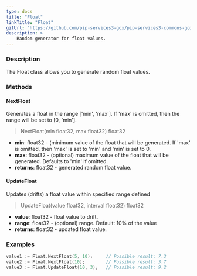 ```yaml
---
type: docs
title: "Float"
linkTitle: "Float"
gitUrl: "https://github.com/pip-services3-gox/pip-services3-commons-gox"
description: >
    Random generator for float values.
---
```


### Description

The Float class allows you to generate random float values.

### Methods

#### NextFloat
Generates a float in the range ['min', 'max']. If 'max' is omitted, then the range will be set to [0, 'min'].

> NextFloat(min float32, max float32) float32

- **min**: float32 - (minimum value of the float that will be generated. 
If 'max' is omitted, then 'max' is set to 'min' and 'min' is set to 0.
- **max**: float32 - (optional) maximum value of the float that will be generated. Defaults to 'min' if omitted.
- **returns**: float32 - generated random float value.

#### UpdateFloat
Updates (drifts) a float value within specified range defined

> UpdateFloat(value float32, interval float32) float32

- **value**: float32 - float value to drift.
- **range**: float32 - (optional) range. Default: 10% of the value
- **returns**: float32 - updated float value.

### Examples

```go
value1 := Float.NextFloat(5, 10);     // Possible result: 7.3
value2 := Float.NextFloat(10);        // Possible result: 3.7
value3 := Float.UpdateFloat(10, 3);   // Possible result: 9.2

```
